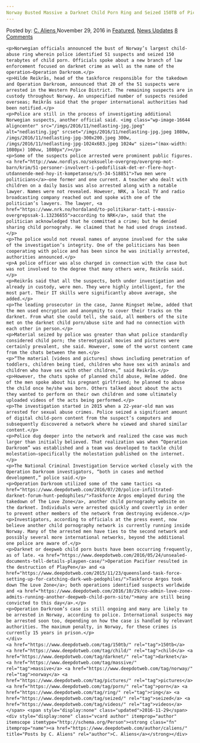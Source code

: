 ```yaml
---
Norway Busted Massive a Darknet Child Porn Ring and Seized 150TB of Pictures and Videos"
---
```

<article class="post-listing post-16642 post type-post status-publish format-standard has-post-thumbnail hentry  tag-150tb tag-busted tag-child tag-massive tag-norway tag-pictures tag-porn tag-ring tag-seized tag-videos">
    <div class="post-inner">
        <span>Posted by: <a href="https://www.deepdotweb.com/author/caliens/" title="">C. Aliens </a></span>
    <span>November 29, 2016</span>
    <span>in <a href="https://www.deepdotweb.com/category/deepdot-news/" rel="category tag">Featured</a>, <a href="https://www.deepdotweb.com/category/news-updates/" rel="category tag">News Updates</a></span>
    <span><a href="https://www.deepdotweb.com/2016/11/29/norway-busted-massive-darknet-child-porn-ring-seized-150tb-pictures-videos/#comments">8 Comments</a></span>
    </p>
    <div class="clear"></div>
    
    <p>Norwegian officials announced the bust of Norway’s largest child-abuse ring wherein police identified 51 suspects and seized 150 terabytes of child porn. Officials spoke about a new branch of law enforcement focused on darknet crime as well as the name of the operation—Operation Darkroom.</p>
    <p>Hilde Reikrås, head of the taskforce responsible for the takedown and Operation Darkroom, announced that 20 of the 51 suspects were arrested in the Western Police District. The remaining suspects are in custody throughout Norway. An unspecified number of suspects resided overseas; Reikrås said that the proper international authorities had been notified.</p>
    <p>Police are still in the process of investigating additional Norwegian suspects, another official said. <img class="wp-image-16644 aligncenter" src="/imgs/2016/11/nedlasting-jpg.jpeg" alt="nedlasting.jpg" srcset="/imgs/2016/11/nedlasting-jpg.jpeg 1080w, /imgs/2016/11/nedlasting-jpg-300x200.jpeg 300w, /imgs/2016/11/nedlasting-jpg-1024x683.jpeg 1024w" sizes="(max-width: 1080px) 100vw, 1080px"/></p>
    <p>Some of the suspects police arrested were prominent public figures. <a href="http://www.nordlys.no/seksuelle-overgrep/overgrep-mot-barn/krim/51-personer-involvert-i-pedofilisak-det-er-flere-hoyt-utdannende-med-hoy-it-kompetanse/s/5-34-518851">Two men were politicians</a>—one former and one current. A teacher who dealt with children on a daily basis was also arrested along with a notable lawyer. Names were not revealed. However, NRK, a local TV and radio broadcasting company reached out and spoke with one of the politician’s lawyers. The lawyer, <a href="https://www.nrk.no/hordaland/to-politikarar-tatt-i-massiv-overgrepssak-1.13236655">according to NRK</a>, said that the politician acknowledged that he committed a crime; but he denied sharing child pornograhy. He claimed that he had used drugs instead.</p>
    <p>The police would not reveal names of anyone involved for the sake of the investigation’s integrity. One of the politicians has been cooperating with police and has been since he was initially arrested, authorities announced.</p>
    <p>A police officer was also charged in connection with the case but was not involved to the degree that many others were, Reikrås said.</p>
    <p>Reikrås said that all the suspects, both under investigation and already in custody, were men. They were highly intelligent, for the most part. Their IT skills were significantly above average, she added.</p>
    <p>The leading prosecutor in the case, Janne Ringset Helme, added that the men used encryption and anonymity to cover their tracks on the darknet. From what she could tell, she said, all members of the site met on the darknet child porn/abuse site and had no connection with each other in person.</p>
    <p>Material seized by police was greater than what police standardly considered child porn; the stereotypical movies and pictures were certainly prevalent, she said. However, some of the worst content came from the chats between the men.</p>
    <p>“The material [videos and pictures] shows including penetration of toddlers, children being tied, children who have sex with animals and children who have sex with other children,” said Reikrås.</p>
    <p>However, the chats spoke of planned child abuse, Helme added. One of the men spoke about his pregnant girlfriend; he planned to abuse the child once he/she was born. Others talked about about the acts they wanted to perform on their own children and some ultimately uploaded videos of the acts being performed.</p>
    <p>The investigation started in 2015 when a 22-year-old man was arrested for sexual abuse crimes. Police seized a significant amount of digital child-porn content from the suspect’s computers and subsequently discovered a network where he viewed and shared similar content.</p>
    <p>Police dug deeper into the network and realized the case was much larger than initially believed. That realization was when “Operation Darkroom” was established and a team was developed to tackle child molestation—specifically the molestation published on the internet.</p>
    <p>The National Criminal Investigation Service worked closely with the Operation Darkroom investigators, “both in cases and method development,” police said.</p>
    <p>Operation Darkroom utilized some of the same tactics <a href="https://www.deepdotweb.com/2016/07/20/police-infiltrated-darknet-forum-hunt-pedophiles/">Taskforce Argos employed during the takedown of The Love Zone</a>, another child pornograohy website on the darknet. Individuals were arrested quickly and covertly in order to prevent other members of the network from destroying evidence.</p>
    <p>Investigators, according to officials at the press event, now believe another child pornography network is currently running inside Norway. Many of the arrested men have ties to the second network and possibly several more international networks, beyond the additional one police are aware of.</p>
    <p>Darknet or deepweb child porn busts have been occurring frequently, as of late. <a href="https://www.deepdotweb.com/2016/05/24/unsealed-documents-tell-details-playpen-case/">Operation Pacifier resulted in the destruction of PlayPen</a> and <a href="https://www.deepdotweb.com/2015/11/23/queensland-task-force-setting-up-for-catching-dark-web-pedophiles/">Taskforce Argos took down The Love Zone</a>; both operations identified suspects worldwide and <a href="https://www.deepdotweb.com/2016/10/29/co-admin-love-zone-admits-running-another-deepweb-child-porn-site/">many are still being convicted to this day</a>.</p>
    <p>Operation Darkroom’s case is still ongoing and many are likely to be arrested in Norway, according to police. International suspects may be arrested soon too, depending on how the case is handled by relevant authorities. The maximum penalty, in Norway, for these crimes is currently 15 years in prison.</p>
    </div>
    <a href="https://www.deepdotweb.com/tag/150tb/" rel="tag">150tb</a>  <a href="https://www.deepdotweb.com/tag/child/" rel="tag">child</a> <a href="https://www.deepdotweb.com/tag/darknet/" rel="tag">darknet</a> <a href="https://www.deepdotweb.com/tag/massive/" rel="tag">massive</a> <a href="https://www.deepdotweb.com/tag/norway/" rel="tag">norway</a> <a href="https://www.deepdotweb.com/tag/pictures/" rel="tag">pictures</a> <a href="https://www.deepdotweb.com/tag/porn/" rel="tag">porn</a> <a href="https://www.deepdotweb.com/tag/ring/" rel="tag">ring</a> <a href="https://www.deepdotweb.com/tag/seized/" rel="tag">seized</a> <a href="https://www.deepdotweb.com/tag/videos/" rel="tag">videos</a></span> <span style="display:none" class="updated">2016-11-29</span>
    <div style="display:none" class="vcard author" itemprop="author" itemscope itemtype="http://schema.org/Person"><strong class="fn" itemprop="name"><a href="https://www.deepdotweb.com/author/caliens/" title="Posts by C. Aliens" rel="author">C. Aliens</a></strong></div>
    
